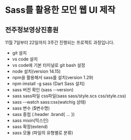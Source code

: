 # Sass를 활용한 모던 웹 UI 제작
## 전주정보영상진흥원

11월 7일부터 22일까지 3주간 진행되는 프로젝트 과정입니다.

- git 설치
- vs code 설치
- vs code에 기본 터미널로 git bash 설정 
- node 설치(version 14.15)
- npm을 활용해서 sass를 설치(version 1.29)
- npm imstall -g sass (Dart Sass 설치)
- sass 버전 확인 (sass --version)
- sass  sass파일 css파일(sass sass/style.scs css/style.css)
- sass --watch sass:css(watchig 상태)
- sass 변수 ($변수명)
- sass 중첩 (.header .brand{ ... })
- sass mixin(믹스인)
- sass 확장(extend)
- sass 모듈 (파일의 유형별로 분류)